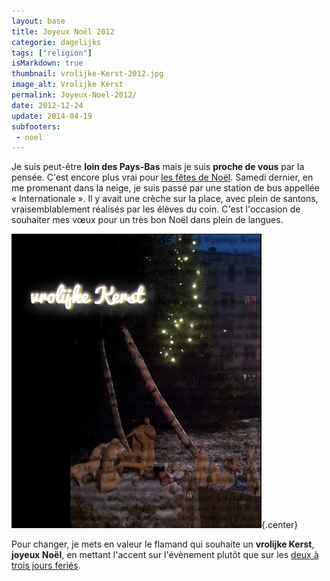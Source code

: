 ```yaml
---
layout: base
title: Joyeux Noël 2012
categorie: dagelijks
tags: ["religion"]
isMarkdown: true
thumbnail: vrolijke-Kerst-2012.jpg
image_alt: Vrolijke Kerst
permalink: Joyeux-Noel-2012/
date: 2012-12-24
update: 2014-04-19
subfooters: 
 - noel
---
```


Je suis peut-être **loin des Pays-Bas** mais je suis **proche de vous** par la pensée. C'est encore plus vrai pour [les fêtes de Noël](/noel-des-pays-bas). Samedi dernier, en me promenant dans la neige, je suis passé par une station de bus appellée « Internationale ». Il y avait une crèche sur la place, avec plein de santons, vraisemblablement réalisés par les élèves du coin. C'est l'occasion de souhaiter mes vœux pour un très bon Noël dans plein de langues.

![Vrolijke Kerst](vrolijke-Kerst-2012.jpg){.center}

Pour changer, je mets en valeur le flamand qui souhaite un **vrolijke Kerst**, **joyeux Noël**, en mettant l'accent sur l'évènement plutôt que sur les [deux à trois jours feriés](/noel-des-pays-bas).

<!-- Je vous invite à cliquer sur l'image ci-dessus pour voir mes vœux en plus grand et dans toutes les langues. Et aussi à relire les histoires de saison. -->

